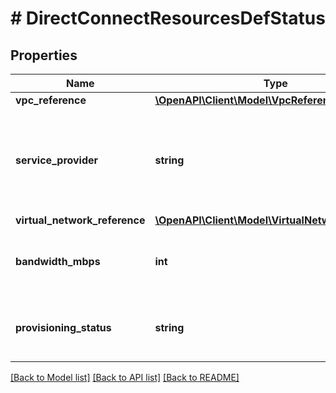 # # DirectConnectResourcesDefStatus

## Properties

Name | Type | Description | Notes
------------ | ------------- | ------------- | -------------
**vpc_reference** | [**\OpenAPI\Client\Model\VpcReference**](VpcReference.md) |  | [optional]
**service_provider** | **string** | The name of the service provider to be utilized for this direct connect | [optional]
**virtual_network_reference** | [**\OpenAPI\Client\Model\VirtualNetworkReference**](VirtualNetworkReference.md) |  | [optional]
**bandwidth_mbps** | **int** | Direct connect total bandwidth in Mbps. | [optional]
**provisioning_status** | **string** | The provisioning status of the direct connect. | [optional]

[[Back to Model list]](../../README.md#models) [[Back to API list]](../../README.md#endpoints) [[Back to README]](../../README.md)
